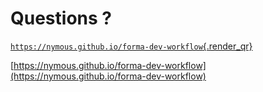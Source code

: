 # Questions ?

[`https://nymous.github.io/forma-dev-workflow`{.render_qr}](https://nymous.github.io/forma-dev-workflow)

[https://nymous.github.io/forma-dev-workflow](https://nymous.github.io/forma-dev-workflow)
